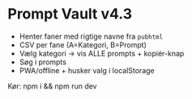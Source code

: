 # Prompt Vault v4.3
- Henter faner med rigtige navne fra `pubhtml`
- CSV per fane (A=Kategori, B=Prompt)
- Vælg kategori → vis ALLE prompts + kopiér-knap
- Søg i prompts
- PWA/offline + husker valg i localStorage

Kør: npm i && npm run dev
